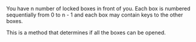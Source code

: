 You have n number of locked boxes in front of you. Each box is numbered sequentially from 0 to n - 1 and each box may contain keys to the other boxes.

This is a method that determines if all the boxes can be opened.
